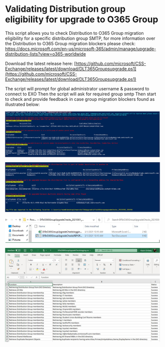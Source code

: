 # Validating Distribution group eligibility for upgrade to O365 Group

This script allows you to check Distribution to O365 Group migration eligibility for a specific distribution group SMTP, for more information over the Distribution to O365 Group migration blockers please check: https://docs.microsoft.com/en-us/microsoft-365/admin/manage/upgrade-distribution-lists?view=o365-worldwide

Download the latest release here: [https://github.com/microsoft/CSS-Exchange/releases/latest/download/DLT365Groupsupgrade.ps1](https://github.com/microsoft/CSS-Exchange/releases/latest/download/DLT365Groupsupgrade.ps1)

The script will prompt for global administrator username & password to connect to EXO
Then the script will ask for required group smtp
Then start to check and provide feedback in case group migration blockers found as illustrated below:

![image-01](img/img01.JPG)

![image-01](img/img02.JPG)

![image-04](img/img03.JPG)

![image-05](img/img04.JPG)
